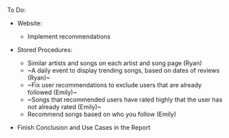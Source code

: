 To Do:
- Website:
  - Implement recommendations

- Stored Procedures:
  - Similar artists and songs on each artist and song page (Ryan)
  - ~A daily event to display trending songs, based on dates of reviews (Ryan)~
  - ~Fix user recommendations to exclude users that are already followed (Emily)~
  - ~Songs that recommended users have rated highly that the user has not already rated (Emily)~
  - Recommend songs based on who you follow (Emily)
- Finish Conclusion and Use Cases in the Report
